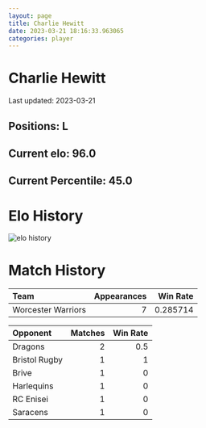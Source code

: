 ```yaml
---  
layout: page  
title: Charlie Hewitt  
date: 2023-03-21 18:16:33.963065  
categories: player  
---
```

# Charlie Hewitt


Last updated: 2023-03-21
## Positions: L

## Current elo: 96.0

## Current Percentile: 45.0

# Elo History


![elo history](history_CharlieHewitt.png)
# Match History


| Team               |   Appearances |   Win Rate |
|:-------------------|--------------:|-----------:|
| Worcester Warriors |             7 |   0.285714 |

| Opponent      |   Matches |   Win Rate |
|:--------------|----------:|-----------:|
| Dragons       |         2 |        0.5 |
| Bristol Rugby |         1 |        1   |
| Brive         |         1 |        0   |
| Harlequins    |         1 |        0   |
| RC Enisei     |         1 |        0   |
| Saracens      |         1 |        0   |